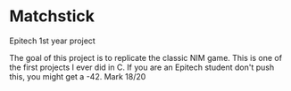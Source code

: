 # Matchstick
Epitech 1st year project

The goal of this project is to replicate the classic NIM game. This is one of the first projects I ever did in C.
If you are an Epitech student don't push this, you might get a -42.
Mark 18/20
